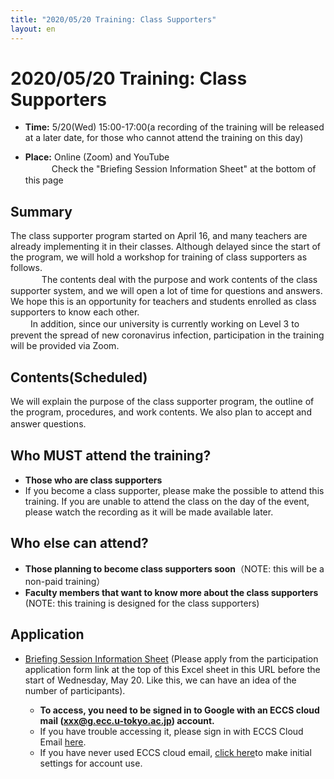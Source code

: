 ```yaml
---
title: "2020/05/20 Training: Class Supporters"
layout: en
---
```


# 2020/05/20  Training: Class Supporters

* **Time:** 5/20(Wed) 15:00-17:00(a recording of the training will be released at a later date, for those who cannot attend the training on this day)

* **Place:** Online (Zoom) and YouTube  <br>
　　　Check the "Briefing Session Information Sheet" at the bottom of this page

## Summary

The class supporter program started on April 16, and many teachers are already implementing it in their classes. Although delayed since the start of the program, we will hold a workshop for training of class supporters as follows. <br>　
　 　The contents deal with the purpose and work contents of the class supporter system, and we will open a lot of time for questions and answers. We hope this is an opportunity for teachers and students enrolled as class supporters to know each other. <br>　
　In addition, since our university is currently working on Level 3 to prevent the spread of new coronavirus infection, participation in the training will be provided via Zoom.

## Contents(Scheduled)

We will explain the purpose of the class supporter program, the outline of the program, procedures, and work contents. We also plan to accept and answer questions.　

## Who MUST attend the training?

* **Those who are class supporters**
* If you become a class supporter, please make the possible to attend this training. If you are unable to attend the class on the day of the event, please watch the recording as it will be made available later.

## Who else can attend?
* **Those planning to become class supporters soon**（NOTE: this will be a non-paid training）
* **Faculty members that want to know more about the class supporters** (NOTE: this training is designed for the class supporters)

## Application

* [Briefing Session Information Sheet]( https://tinyurl.com/y7te4k3j ) (Please apply from the participation application form link at the top of this Excel sheet in this URL before the start of Wednesday, May 20. Like this, we can have an idea of the number of participants).

  * **To access, you need to be signed in to Google with an ECCS cloud mail (xxx@g.ecc.u-tokyo.ac.jp) account.**
  * If you have trouble accessing it, please sign in with ECCS Cloud Email [here](https://mail.google.com/a/g.ecc.u-tokyo.ac.jp).
  * If you have never used ECCS cloud email, [click here](https://hwb.ecc.u-tokyo.ac.jp/wp/literacy/email/initialize/)to make initial settings for account use.

